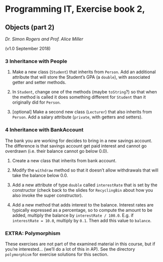 # Programming IT, Exercise book 2,

## Objects (part 2)

_Dr. Simon Rogers and Prof. Alice Miller_

(v1.0 September 2018)


### 3 Inheritance with People

1. Make a new class (`Student`) that inherits from `Person`. Add an additional attribute that will store the Student’s GPA (a `double`), with associated getter and setter methods.

2. In `Student`, change one of the methods (maybe `toString`?) so that when the method is called it does something different for `Student` than it originally did for `Person`.

3. [optional] Make a second new class (`Lecturer`) that also inherits from `Person`. Add a salary attribute (`private`, with getters and setters).


### 4 Inheritance with BankAccount

The bank you are working for decides to bring in a new savings account. The difference is that savings account get paid interest and cannot go overdrawn (i.e. their balance cannot go below 0.0).

1. Create a new class that inherits from bank account.

2. Modify the `withdraw` method so that it doesn’t allow withdrawals that will take the balance below 0.0.

3. Add a new attribute of type `double` called `interestRate` that is set by the constructor (check back to the slides for `RecyclingBin` about how you also invoke the super constructor).

4. Add a new method that adds interest to the balance. Interest rates are typically expressed as a percentage, so to compute the amount to be added, multiply the balance by `interestRate / 100.0`. E.g. if `interestRate = 10.0`, multiply by `0.1`. Then add this value to `balance`.


### EXTRA: Polymorphism

These exercises are not part of the examined material in this course, but if you’re interested… (we’ll do a lot of this in AP). See the directory `polymorphism` for exercise solutions for this section.
